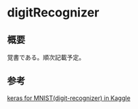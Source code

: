 # digitRecognizer

## 概要
覚書である。順次記載予定。


## 参考
[keras for MNIST(digit-recognizer) in Kaggle](https://qiita.com/T_gdmuy/items/875ac8472f4bd6751314M)
